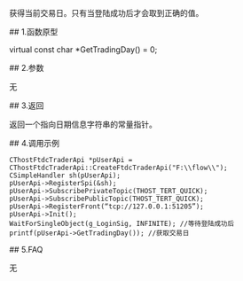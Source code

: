 <p>获得当前交易日。只有当登陆成功后才会取到正确的值。</p>
<span class="anchor" id="c4421dd3-c126-4971-9f18-05110f5a79c4"></span>
## 1.函数原型
<p>virtual const char *GetTradingDay() = 0;</p>
<span class="anchor" id="b42fb62f-1e32-4b18-90c3-4eea245f80a2"></span>
## 2.参数
<p>无</p>
<span class="anchor" id="08a0000e-b5d4-42db-b8bc-19da4802f9b6"></span>
## 3.返回
<p>返回一个指向日期信息字符串的常量指针。</p>
<span class="anchor" id="a70b3ad9-876a-4750-97dd-7a03f0a9a592"></span>
## 4.调用示例
<pre><code>CThostFtdcTraderApi *pUserApi = CThostFtdcTraderApi::CreateFtdcTraderApi("F:\\flow\\");
CSimpleHandler sh(pUserApi);
pUserApi-&gt;RegisterSpi(&amp;sh);
pUserApi-&gt;SubscribePrivateTopic(THOST_TERT_QUICK);
pUserApi-&gt;SubscribePublicTopic(THOST_TERT_QUICK);
pUserApi-&gt;RegisterFront(“tcp://127.0.0.1:51205”);
pUserApi-&gt;Init();
WaitForSingleObject(g_LoginSig, INFINITE); //等待登陆成功后
printf(pUserApi-&gt;GetTradingDay()); //获取交易日
</code></pre>
<span class="anchor" id="74a94ef8-3244-4fac-8c6d-808860821fa8"></span>
## 5.FAQ
<p>无</p>
